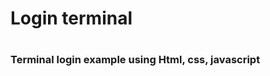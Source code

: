 <H1>Login terminal<H1>
<H3>Terminal login example using Html, css, javascript</H3>
<br>
<a href="https://jeff-mx.github.io/sandbox/">
